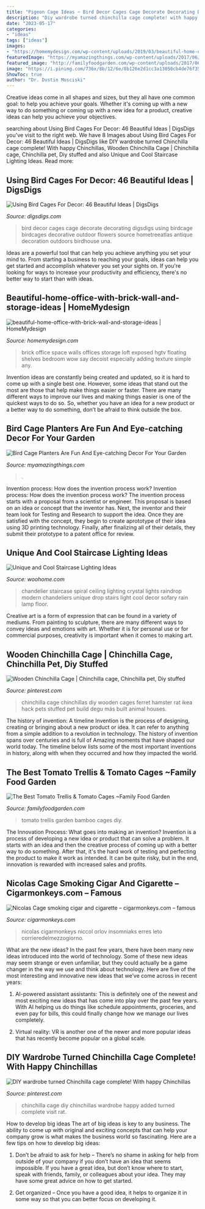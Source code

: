 ```yaml
---
title: "Pigeon Cage Ideas ~ Bird Decor Cages Cage Decorate Decorating Digsdigs Using Birdcage Birdcages Decorative Outdoor Flowers Source Hometreeatlas Antique Decoration Outdoors Birdhouse Una"
description: "Diy wardrobe turned chinchilla cage complete! with happy chinchillas"
date: "2023-05-17"
categories:
- "ideas"
tags: ["ideas"]
images:
- "https://homemydesign.com/wp-content/uploads/2019/03/beautiful-home-office-with-brick-wall-and-storage-ideas.jpg"
featuredImage: "https://myamazingthings.com/wp-content/uploads/2017/06/bird-cage-garden-ideas-1-1.jpg"
featured_image: "http://familyfoodgarden.com/wp-content/uploads/2017/06/Bamboo-tomato-trellis.jpg"
image: "https://i.pinimg.com/736x/8b/12/6e/8b126e2d1cc3a13050cb4de76f35922c--chinchilla-cage-diy-wardrobe.jpg"
ShowToc: true
author: "Dr. Dustin Mosciski"
---
```



Creative ideas come in all shapes and sizes, but they all have one common goal: to help you achieve your goals. Whether it's coming up with a new way to do something or coming up with a new idea for a product, creative ideas can help you achieve your objectives.

	

		
searching about Using Bird Cages For Decor: 46 Beautiful Ideas | DigsDigs you've visit to the right web. We have 8 Images about Using Bird Cages For Decor: 46 Beautiful Ideas | DigsDigs like DIY wardrobe turned Chinchilla cage complete! With happy Chinchillas, Wooden Chinchilla Cage | Chinchilla cage, Chinchilla pet, Diy stuffed and also Unique and Cool Staircase Lighting Ideas. Read more:
		
    
## Using Bird Cages For Decor: 46 Beautiful Ideas | DigsDigs

<img loading=lazy src="http://www.digsdigs.com/photos/using-bird-cages-for-home-decor-beautiful-ideas-29.jpg" onerror="this.onerror=null;this.src='https://tse3.mm.bing.net/th?id=OIP.t3F-MMWGvwGBvnWCJ8LxEgHaLH&amp;pid=15.1';" alt="Using Bird Cages For Decor: 46 Beautiful Ideas | DigsDigs">

_Source: digsdigs.com_

>bird decor cages cage decorate decorating digsdigs using birdcage birdcages decorative outdoor flowers source hometreeatlas antique decoration outdoors birdhouse una. 

	

Ideas are a powerful tool that can help you achieve anything you set your mind to. From starting a business to reaching your goals, ideas can help you get started and accomplish whatever you set your sights on. If you're looking for ways to increase your productivity and efficiency, there's no better way to start than with ideas.

    
## Beautiful-home-office-with-brick-wall-and-storage-ideas | HomeMydesign

<img loading=lazy src="https://homemydesign.com/wp-content/uploads/2019/03/beautiful-home-office-with-brick-wall-and-storage-ideas.jpg" onerror="this.onerror=null;this.src='https://tse1.mm.bing.net/th?id=OIP.6ANv3r-X1WNCspGGkv4cgAHaLH&amp;pid=15.1';" alt="beautiful-home-office-with-brick-wall-and-storage-ideas | HomeMydesign">

_Source: homemydesign.com_

>brick office space walls offices storage loft exposed hgtv floating shelves bedroom wow say decoist especially adding texture simple any. 

	

Invention ideas are constantly being created and updated, so it is hard to come up with a single best one. However, some ideas that stand out the most are those that help make things easier or faster. There are many different ways to improve our lives and making things easier is one of the quickest ways to do so. So, whether you have an idea for a new product or a better way to do something, don’t be afraid to think outside the box.

    
## Bird Cage Planters Are Fun And Eye-catching Decor For Your Garden

<img loading=lazy src="https://myamazingthings.com/wp-content/uploads/2017/06/bird-cage-garden-ideas-1-1.jpg" onerror="this.onerror=null;this.src='https://tse1.mm.bing.net/th?id=OIP.fhUnDHzfC8T0Uu_i8tqE4wAAAA&amp;pid=15.1';" alt="Bird Cage Planters Are Fun And Eye-catching Decor For Your Garden">

_Source: myamazingthings.com_

>. 

	

Invention process: How does the invention process work?
Invention process: How does the invention process work?
The invention process starts with a proposal from a scientist or engineer. This proposal is based on an idea or concept that the inventor has. Next, the inventor and their team look for Testing and Research to support the idea. Once they are satisfied with the concept, they begin to create aprototype of their idea using 3D printing technology. Finally, after finalizing all of their details, they submit their prototype to a patent office for review.

    
## Unique And Cool Staircase Lighting Ideas

<img loading=lazy src="https://www.woohome.com/wp-content/uploads/2020/09/11-Spiral-Raindrop-Chandeliers.jpg" onerror="this.onerror=null;this.src='https://tse3.mm.bing.net/th?id=OIP.htD-PbMoEhZRIPZqCOzltQHaJ4&amp;pid=15.1';" alt="Unique and Cool Staircase Lighting Ideas">

_Source: woohome.com_

>chandelier staircase spiral ceiling lighting crystal lights raindrop modern chandeliers unique drop stairs light cool decor sofary rain lamp floor. 

	

Creative art is a form of expression that can be found in a variety of mediums. From painting to sculpture, there are many different ways to convey ideas and emotions with art. Whether it is for personal use or for commercial purposes, creativity is important when it comes to making art.

    
## Wooden Chinchilla Cage | Chinchilla Cage, Chinchilla Pet, Diy Stuffed

<img loading=lazy src="https://i.pinimg.com/736x/24/ac/4a/24ac4a15447e759f602535397e2ca83a.jpg" onerror="this.onerror=null;this.src='https://tse4.mm.bing.net/th?id=OIP.DjWmYezWGOUB94vuV6TjRQHaLH&amp;pid=15.1';" alt="Wooden Chinchilla Cage | Chinchilla cage, Chinchilla pet, Diy stuffed">

_Source: pinterest.com_

>chinchilla cage chinchillas diy wooden cages ferret hamster rat ikea hack pets stuffed pet build degu más built animal houses. 

	

The history of invention: A timeline
Invention is the process of designing, creating or bringing about a new product or idea. It can refer to anything from a simple addition to a revolution in technology. The history of invention spans over centuries and is full of Amazing moments that have shaped our world today. 
The timeline below lists some of the most important inventions in history, along with when they occurred and how they impacted the world.

    
## The Best Tomato Trellis &amp; Tomato Cages ~Family Food Garden

<img loading=lazy src="http://familyfoodgarden.com/wp-content/uploads/2017/06/Bamboo-tomato-trellis.jpg" onerror="this.onerror=null;this.src='https://tse2.mm.bing.net/th?id=OIP.7hCkFg4vRCDbQ-83eXUVPQHaKd&amp;pid=15.1';" alt="The Best Tomato Trellis &amp; Tomato Cages ~Family Food Garden">

_Source: familyfoodgarden.com_

>tomato trellis garden bamboo cages diy. 

	

The Innovation Process: What goes into making an invention?
Invention is a process of developing a new idea or product that can solve a problem. It starts with an idea and then the creative process of coming up with a better way to do something. After that, it's the hard work of testing and perfecting the product to make it work as intended. It can be quite risky, but in the end, innovation is rewarded with increased sales and profits.

    
## Nicolas Cage Smoking Cigar And Cigarette – Cigarmonkeys.com – Famous

<img loading=lazy src="http://cigarmonkeys.com/wp-content/uploads/2019/12/nicolas-cage-cigar-smoking-cigarmonkeys.com-famous-cigar-smokers-19.jpg" onerror="this.onerror=null;this.src='https://tse2.mm.bing.net/th?id=OIP.z3vdcIlch_HyhDRo0uetLwHaE8&amp;pid=15.1';" alt="Nicolas Cage smoking cigar and cigarette – cigarmonkeys.com – famous">

_Source: cigarmonkeys.com_

>nicolas cigarmonkeys niccol orlov insomniaks erres leto corrieredelmezzogiorno. 

	

What are the new ideas?
In the past few years, there have been many new ideas introduced into the world of technology. Some of these new ideas may seem strange or even unfamiliar, but they could actually be a game changer in the way we use and think about technology. Here are five of the most interesting and innovative new ideas that we’ve come across in recent years:
1. AI-powered assistant assistants: This is definitely one of the newest and most exciting new ideas that has come into play over the past few years. With AI helping us do things like schedule appointments, groceries, and even pay for bills, this could finally change how we manage our lives completely.

2. Virtual reality: VR is another one of the newer and more popular ideas that has recently become popular on a global scale.

    
## DIY Wardrobe Turned Chinchilla Cage Complete! With Happy Chinchillas

<img loading=lazy src="https://i.pinimg.com/736x/8b/12/6e/8b126e2d1cc3a13050cb4de76f35922c--chinchilla-cage-diy-wardrobe.jpg" onerror="this.onerror=null;this.src='https://tse2.mm.bing.net/th?id=OIP.tJlR-F1GdEEhim81W72KHwHaNK&amp;pid=15.1';" alt="DIY wardrobe turned Chinchilla cage complete! With happy Chinchillas">

_Source: pinterest.com_

>chinchilla cage diy chinchillas wardrobe happy added turned complete visit rat. 

	

How to develop big ideas
The art of big ideas is key to any business. The ability to come up with original and exciting concepts that can help your company grow is what makes the business world so fascinating. Here are a few tips on how to develop big ideas:
1. Don’t be afraid to ask for help – There’s no shame in asking for help from outside of your company if you don’t have an idea that seems impossible. If you have a great idea, but don’t know where to start, speak with friends, family, or colleagues about your idea. They may have some great advice on how to get started.

2. Get organized – Once you have a good idea, it helps to organize it in some way so that you can better focus on developing it.

